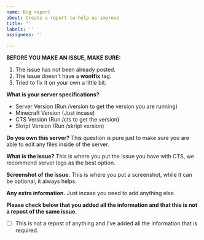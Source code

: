 ```yaml
---
name: Bug report
about: Create a report to help us improve
title: ''
labels: ''
assignees: ''

---
```


**BEFORE YOU MAKE AN ISSUE, MAKE SURE:**

1. The issue has not been already posted.
2. The issue doesn't have a **wontfix** tag.
3. Tried to fix it on your own a little bit.

**What is your server specifications?**

- Server Version (Run /version to get the version you are running)
- Minecraft Version (Just incase)
- CTS Version (Run /cts to get the version)
- Skript Version (Run /skript version)

**Do you own this server?**
This question is pure just to make sure you are able to edit any files inside of the server.

**What is the issue?**
This is where you put the issue you have with CTS, we recommend server logs as the best option.

**Screenshot of the issue.**
This is where you put a screenshot, while it can be optional, it always helps.

**Any extra information.**
Just incase you need to add anything else.

**Please check below that you added all the information and that this is not a repost of the same issue.**

- [ ] This is not a repost of anything and I've added all the information that is required.

